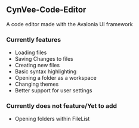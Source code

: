 ## CynVee-Code-Editor
A code editor made with the Avalonia UI framework

### Currently features
- Loading files
- Saving Changes to files
- Creating new files
- Basic syntax highlighting
- Opening a folder as a workspace
- Changing themes
- Better support for user settings

### Currently does not feature/Yet to add
- Opening folders within FileList
